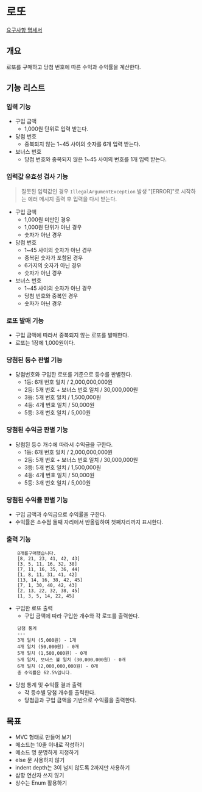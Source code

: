 로또
=====
[요구사항 명세서](https://drive.google.com/file/d/1bJc_3oLjwjdqF44Zoy4eICNVyjNM5NcH/view?usp=sharing)

개요
----
로또를 구매하고 당첨 번호에 따른 수익과 수익률을 계산한다. 

기능 리스트
----

### 입력 기능
* 구입 금액
  * 1,000원 단위로 입력 받는다. 
* 당첨 번호
  * 중복되지 않는 1~45 사이의 숫자를 6개 입력 받는다. 
* 보너스 번호
  * 당첨 번호와 중복되지 않은 1~45 사이의 번호를 1개 입력 받는다. 

### 입력값 유효성 검사 기능
> 잘못된 입력값인 경우 `IllegalArgumentException` 발생
> "[ERROR]"로 시작하는 에러 메시지 출력 후 입력을 다시 받는다.  

* 구입 금액
    * 1,000원 미만인 경우
    * 1,000원 단위가 아닌 경우
    * 숫자가 아닌 경우
* 당첨 번호
  * 1~45 사이의 숫자가 아닌 경우
  * 중복된 숫자가 포함된 경우
  * 6가지의 숫자가 아닌 경우
  * 숫자가 아닌 경우
* 보너스 번호
  * 1~45 사이의 숫자가 아닌 경우
  * 당첨 번호와 중복인 경우
  * 숫자가 아닌 경우

### 로또 발매 기능
* 구입 금액에 따라서 중복되지 않는 로또를 발매한다. 
* 로또는 1장에 1,000원이다. 

### 당첨된 등수 판별 기능
* 당첨번호와 구입한 로또를 기준으로 등수를 판별한다. 
  * 1등: 6개 번호 일치 / 2,000,000,000원
  * 2등: 5개 번호 + 보너스 번호 일치 / 30,000,000원
  * 3등: 5개 번호 일치 / 1,500,000원
  * 4등: 4개 번호 일치 / 50,000원
  * 5등: 3개 번호 일치 / 5,000원

### 당첨된 수익금 판별 기능
* 당첨된 등수 개수에 따라서 수익금을 구한다. 
  * 1등: 6개 번호 일치 / 2,000,000,000원
  * 2등: 5개 번호 + 보너스 번호 일치 / 30,000,000원
  * 3등: 5개 번호 일치 / 1,500,000원
  * 4등: 4개 번호 일치 / 50,000원
  * 5등: 3개 번호 일치 / 5,000원

### 당첨된 수익률 판별 기능
* 구입 금액과 수익금으로 수익률을 구한다. 
* 수익률은 소수점 둘째 자리에서 반올림하여 첫째자리까지 표시한다. 

### 출력 기능
```
    8개를구매했습니다.
    [8, 21, 23, 41, 42, 43] 
    [3, 5, 11, 16, 32, 38] 
    [7, 11, 16, 35, 36, 44] 
    [1, 8, 11, 31, 41, 42] 
    [13, 14, 16, 38, 42, 45] 
    [7, 1, 30, 40, 42, 43] 
    [2, 13, 22, 32, 38, 45] 
    [1, 3, 5, 14, 22, 45]
```
* 구입한 로또 출력
    * 구입 금액에 따라 구입한 개수와 각 로또를 출력한다. 

```
    당첨 통계
    ---
    3개 일치 (5,000원) - 1개
    4개 일치 (50,000원) - 0개
    5개 일치 (1,500,000원) - 0개
    5개 일치, 보너스 볼 일치 (30,000,000원) - 0개
    6개 일치 (2,000,000,000원) - 0개
    총 수익률은 62.5%입니다. 
```
* 당첨 통계 및 수익률 결과 출력
    * 각 등수별 당첨 개수를 출력한다. 
    * 당첨금과 구입 금액을 기반으로 수익률을 출력한다. 

목표
----
* MVC 형태로 만들어 보기
* 메소드는 10줄 이내로 작성하기
* 메소드 명 분명하게 지정하기
* else 문 사용하지 않기
* indent depth는 3이 넘지 않도록 2까지만 사용하기
* 삼항 연산자 쓰지 않기
* 상수는 Enum 활용하기